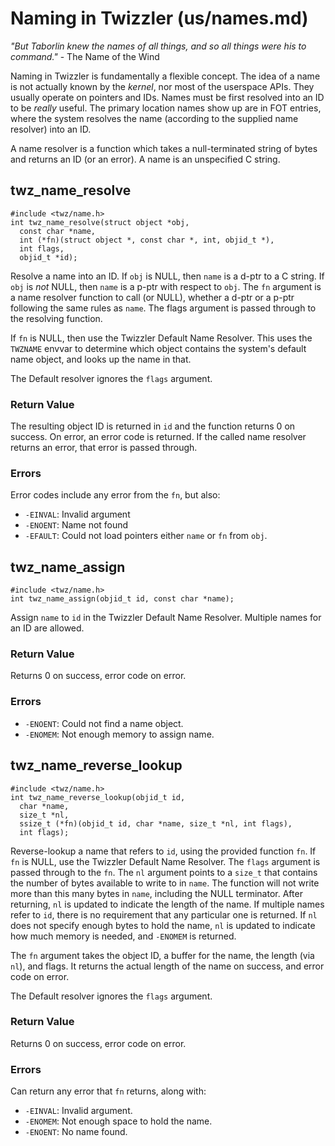 Naming in Twizzler (us/names.md)
==========================

_"But Taborlin knew the names of all things, and so all things were his to command."_ - The Name of the Wind

Naming in Twizzler is fundamentally a flexible concept. The idea of a name is not actually known by
the _kernel_, nor most of the userspace APIs. They usually operate on pointers and IDs. Names must
be first resolved into an ID to be _really_ useful. The primary location names show up are in FOT
entries, where the system resolves the name (according to the supplied name resolver) into an ID.

A name resolver is a function which takes a null-terminated string of bytes and returns an ID (or an
error). A name is an unspecified C string.

## twz_name_resolve
``` {.c}
#include <twz/name.h>
int twz_name_resolve(struct object *obj,
  const char *name,
  int (*fn)(struct object *, const char *, int, objid_t *),
  int flags,
  objid_t *id);
```

Resolve a name into an ID. If `obj` is NULL, then `name` is a d-ptr to a C string. If `obj` is _not_
NULL, then `name` is a p-ptr with respect to `obj`. The `fn` argument is a name resolver function to
call (or NULL), whether a d-ptr or a p-ptr following the same rules as `name`.
The flags argument is passed through to the resolving function.

If `fn` is NULL, then use the Twizzler Default Name Resolver. This uses the `TWZNAME` envvar to
determine which object contains the system's default name object, and looks up the name in that.

The Default resolver ignores the `flags` argument.

### Return Value
The resulting object ID is returned in `id` and the function returns 0 on success. On error, an
error code is returned. If the called name resolver returns an error, that error is passed through.

### Errors

Error codes include any error from the `fn`, but also:
* `-EINVAL`: Invalid argument
* `-ENOENT`: Name not found
* `-EFAULT`: Could not load pointers either `name` or `fn` from `obj`.

## twz_name_assign
``` {.c}
#include <twz/name.h>
int twz_name_assign(objid_t id, const char *name);
```

Assign `name` to `id` in the Twizzler Default Name Resolver. Multiple names for an ID are allowed.

### Return Value
Returns 0 on success, error code on error.

### Errors
* `-ENOENT`: Could not find a name object.
* `-ENOMEM`: Not enough memory to assign name.

## twz_name_reverse_lookup

``` {.c}
#include <twz/name.h>
int twz_name_reverse_lookup(objid_t id,
  char *name,
  size_t *nl,
  ssize_t (*fn)(objid_t id, char *name, size_t *nl, int flags),
  int flags);
```

Reverse-lookup a name that refers to `id`,
using the provided function `fn`. If `fn` is NULL, use the Twizzler Default
Name Resolver. The `flags` argument is passed through to the `fn`. The `nl` argument points to a
`size_t` that contains the number of bytes available to write to in `name`. The function will not
write more than this many bytes in `name`, including the NULL terminator. After returning, `nl` is
updated to indicate the length of the name. If multiple names refer to `id`, there is no requirement
that any particular one is returned. If `nl` does not specify enough bytes to hold the name, `nl` is
updated to indicate how much memory is needed, and `-ENOMEM` is returned.

The `fn` argument takes the object ID, a buffer for the name, the length (via `nl`), and flags.
It returns the actual length of the name on success, and error code on error.

The Default resolver ignores the `flags` argument.

### Return Value

Returns 0 on success, error code on error.

### Errors
Can return any error that `fn` returns, along with:

* `-EINVAL`: Invalid argument.
* `-ENOMEM`: Not enough space to hold the name.
* `-ENOENT`: No name found.



